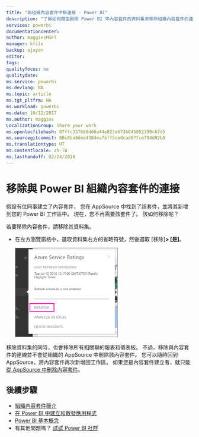 ```yaml
---
title: "與組織內容套件中斷連接 - Power BI"
description: "了解如何藉由刪除 Power BI 中內容套件的資料集來移除組織內容套件的連線。"
services: powerbi
documentationcenter: 
author: maggiesMSFT
manager: kfile
backup: ajayan
editor: 
tags: 
qualityfocus: no
qualitydate: 
ms.service: powerbi
ms.devlang: NA
ms.topic: article
ms.tgt_pltfrm: NA
ms.workload: powerbi
ms.date: 10/12/2017
ms.author: maggies
LocalizationGroup: Share your work
ms.openlocfilehash: 97ffc337b98dd6a44e823e673b845852398c67d5
ms.sourcegitcommit: 88c8ba8dee4384ea7bff5cedcad67fce784d92b0
ms.translationtype: HT
ms.contentlocale: zh-TW
ms.lasthandoff: 02/24/2018
---
```

# <a name="remove-your-connection-to-a-power-bi-organizational-content-pack"></a>移除與 Power BI 組織內容套件的連接
假設有位同事建立了內容套件， 您在 AppSource 中找到了該套件，並將其新增到您的 Power BI 工作區中。 現在，您不再需要該套件了。  該如何移除呢？

若要移除內容套件，請移除其資料集。  

* 在左方瀏覽窗格中，選取資料集右方的省略符號，然後選取 [移除]**\> [是]**。  
  
  ![移除內容套件](media/service-organizational-content-pack-disconnect/power-bi-remove-organizational-content-pack-dataset.png)

移除資料集的同時，也會移除所有相關聯的報表和儀表板。 不過，移除與內容套件的連線並不會從組織的 AppSource 中刪除該內容套件。  您可以隨時回到 AppSource，將內容套件再次新增回工作區。 如果您是內容套件建立者，就只能[從 AppSource 中刪除內容套件](service-organizational-content-pack-manage-update-delete.md)。

## <a name="next-steps"></a>後續步驟
* [組織內容套件簡介](service-organizational-content-pack-introduction.md) 
* [在 Power BI 中建立和散發應用程式](service-create-distribute-apps.md) 
* [Power BI 基本概念](service-basic-concepts.md)  
* 有其他問題嗎？ [試試 Power BI 社群](http://community.powerbi.com/)

